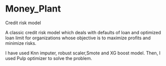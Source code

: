 # Money_Plant
Credit risk model

A classic credit risk model which deals with defaults of loan and optimized loan limit for organizations whose objective is to maximize profits and minimize risks.

I have used Knn imputer, robust scaler,Smote and XG boost model.
Then, I used Pulp optimizer to solve the problem.

